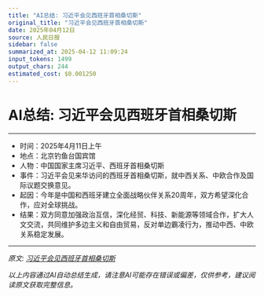 ```yaml
---
title: "AI总结: 习近平会见西班牙首相桑切斯"
original_title: "习近平会见西班牙首相桑切斯"
date: 2025年04月12日
source: 人民日报
sidebar: false
summarized_at: 2025-04-12 11:09:24
input_tokens: 1499
output_chars: 244
estimated_cost: $0.001250
---
```


# AI总结: 习近平会见西班牙首相桑切斯

---
- 时间：2025年4月11日上午  
- 地点：北京钓鱼台国宾馆  
- 人物：中国国家主席习近平、西班牙首相桑切斯  
- 事件：习近平会见来华访问的西班牙首相桑切斯，就中西关系、中欧合作及国际议题交换意见。  
- 起因：今年是中国和西班牙建立全面战略伙伴关系20周年，双方希望深化合作，应对全球挑战。  
- 结果：双方同意加强政治互信，深化经贸、科技、新能源等领域合作，扩大人文交流，共同维护多边主义和自由贸易，反对单边霸凌行为，推动中西、中欧关系稳定发展。  
---

*原文: [习近平会见西班牙首相桑切斯](http://paper.people.com.cn/rmrb/pc/content/202504/12/content_30067273.html)*

*以上内容通过AI自动总结生成，请注意AI可能存在错误或偏差，仅供参考，建议阅读原文获取完整信息。*